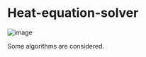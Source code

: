 # Heat-equation-solver

![image](https://user-images.githubusercontent.com/75082481/124579390-4251d380-de79-11eb-8e01-a1ef7feffb2c.png)

Some algorithms are considered.
